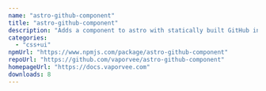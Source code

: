 ```yaml
---
name: "astro-github-component"
title: "astro-github-component"
description: "Adds a component to astro with statically built GitHub info and dynamic updated stars and forks."
categories:
  - "css+ui"
npmUrl: "https://www.npmjs.com/package/astro-github-component"
repoUrl: "https://github.com/vaporvee/astro-github-component"
homepageUrl: "https://docs.vaporvee.com"
downloads: 8
---
```

